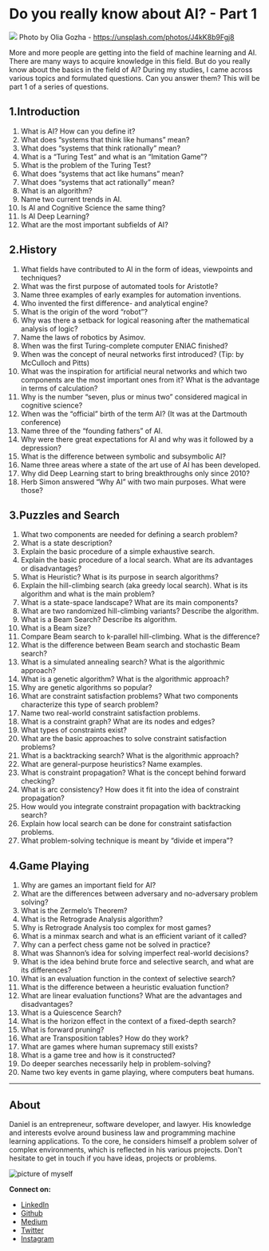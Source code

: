 # Do you really know about AI? - Part 1

[<img src="https://images.unsplash.com/photo-1527176930608-09cb256ab504?ixlib=rb-1.2.1&ixid=eyJhcHBfaWQiOjEyMDd9&auto=format&fit=crop&w=3306&q=80">](
https://unsplash.com/photos/J4kK8b9Fgj8)
Photo by Olia Gozha - https://unsplash.com/photos/J4kK8b9Fgj8

More and more people are getting into the field of machine learning and AI. There are many ways to acquire knowledge in this field. But do you really know about the basics in the field of AI?
During my studies, I came across various topics and formulated questions. Can you answer them? This will be part 1 of a series of questions.


## 1.Introduction

1.	What is AI? How can you define it?
2.	What does “systems that think like humans” mean?
3.	What does “systems that think rationally” mean?
4.	What is a “Turing Test” and what is an “Imitation Game”?
5.	What is the problem of the Turing Test?
6.	What does “systems that act like humans” mean?
7.	What does “systems that act rationally” mean?
8.	What is an algorithm?
9.	Name two current trends in AI.
10.	Is AI and Cognitive Science the same thing?
11.	Is AI Deep Learning?
12.	What are the most important subfields of AI?

## 2.History

1.	What fields have contributed to AI in the form of ideas, viewpoints and techniques?
2.	What was the first purpose of automated tools for Aristotle?
3.	Name three examples of early examples for automation inventions.
4.	Who invented the first difference- and analytical engine?
5.	What is the origin of the word “robot”?
6.	Why was there a setback for logical reasoning after the mathematical analysis of logic?
7.	Name the laws of robotics by Asimov.
8.	When was the first Turing-complete computer ENIAC finished?
9.	When was the concept of neural networks first introduced? (Tip: by McCulloch and Pitts)
10.	What was the inspiration for artificial neural networks and which two components are the most important ones from it? What is the advantage in terms of calculation?
11.	Why is the number “seven, plus or minus two” considered magical in cognitive science?
12.	When was the “official” birth of the term AI? (It was at the Dartmouth conference)
13.	Name three of the “founding fathers” of AI.
14.	Why were there great expectations for AI and why was it followed by a depression?
15.	What is the difference between symbolic and subsymbolic AI?
16.	Name three areas where a state of the art use of AI has been developed.
17.	Why did Deep Learning start to bring breakthroughs only since 2010?
18.	Herb Simon answered “Why AI” with two main purposes. What were those?


## 3.Puzzles and Search

1.	What two components are needed for defining a search problem?
2.	What is a state description?
3.	Explain the basic procedure of a simple exhaustive search.
4.	Explain the basic procedure of a local search. What are its advantages or disadvantages?
5.	What is Heuristic? What is its purpose in search algorithms?
6.	Explain the hill-climbing search (aka greedy local search). What is its algorithm and what is the main problem?
7.	What is a state-space landscape? What are its main components?
8.	What are two randomized hill-climbing variants? Describe the algorithm.
9.	What is a Beam Search? Describe its algorithm.
10.	What is a Beam size?
11.	Compare Beam search to k-parallel hill-climbing. What is the difference?
12.	What is the difference between Beam search and stochastic Beam search?
13.	What is a simulated annealing search? What is the algorithmic approach?
14.	What is a genetic algorithm? What is the algorithmic approach?
15.	Why are genetic algorithms so popular?
16.	What are constraint satisfaction problems? What two components characterize this type of search problem?
17.	Name two real-world constraint satisfaction problems.
18.	What is a constraint graph? What are its nodes and edges?
19.	What types of constraints exist?
20.	What are the basic approaches to solve constraint satisfaction problems?
21.	What is a backtracking search? What is the algorithmic approach?
22.	What are general-purpose heuristics? Name examples.
23.	What is constraint propagation? What is the concept behind forward checking?
24.	What is arc consistency? How does it fit into the idea of constraint propagation?
25.	How would you integrate constraint propagation with backtracking search?
26.	Explain how local search can be done for constraint satisfaction problems.
27.	What problem-solving technique is meant by “divide et impera”?


## 4.Game Playing

1.	Why are games an important field for AI?
2.	What are the differences between adversary and no-adversary problem solving?
3.	What is the Zermelo’s Theorem?
4.	What is the Retrograde Analysis algorithm?
5.	Why is Retrograde Analysis too complex for most games?
6.	What is a minmax search and what is an efficient variant of it called?
7.	Why can a perfect chess game not be solved in practice?
8.	What was Shannon’s idea for solving imperfect real-world decisions?
9.	What is the idea behind brute force and selective search, and what are its differences?
10.	What is an evaluation function in the context of selective search?
11.	What is the difference between a heuristic evaluation function?
12.	What are linear evaluation functions? What are the advantages and disadvantages?
13.	What is a Quiescence Search?
14.	What is the horizon effect in the context of a fixed-depth search?
15.	What is forward pruning?
16.	What are Transposition tables? How do they work?
17.	What are games where human supremacy still exists?
18.	What is a game tree and how is it constructed?
19.	Do deeper searches necessarily help in problem-solving?
20.	Name two key events in game playing, where computers beat humans.


---

## About

Daniel is an entrepreneur, software developer, and lawyer.
His knowledge and interests evolve around business law and programming machine learning applications.
To the core, he considers himself a problem solver of complex environments, which is reflected in his various projects.
Don't hesitate to get in touch if you have ideas, projects or problems.

![picture of myself](https://avatars2.githubusercontent.com/u/22077628?s=460&v=4)

**Connect on:**
- [LinkedIn](https://www.linkedin.com/in/createdd)
- [Github](https://github.com/Createdd)
- [Medium](https://medium.com/@createdd)
- [Twitter](https://twitter.com/_createdd)
- [Instagram](https://www.instagram.com/create.dd/)


<!-- Written by Daniel Deutsch -->
